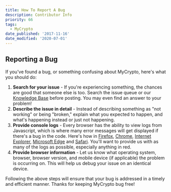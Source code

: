 ```yaml
---
title: How To Report A Bug
description: Contributor Info
priority: 66
tags:
  - MyCrypto
date_published: '2017-11-16'
date_modified: '2020-07-01'
---
```


## Reporting a Bug

If you've found a bug, or something confusing about MyCrypto, here's what you
should do:

1. **Search for your issue** - If you're experiencing something, the chances are good that someone else is too. Search the issue queue or our [Knowledge Base](/) before posting. You may even find an answer to your problem!
2. **Describe the issue in detail** - Instead of describing something as "not working" or being "broken," explain what you expected to happen, and what's happening instead or just not happening.
3. **Provide console logs** - Every browser has the ability to view logs from Javascript, which is where many error messages will get displayed if there's a bug in the code. Here's how in [Firefox](https://developer.mozilla.org/en-US/docs/Tools/Browser_Console), [Chrome](https://developers.google.com/web/tools/chrome-devtools/console/), [Internet Explorer](https://msdn.microsoft.com/en-us/library/dn255006(v=vs.85).aspx), [Microsoft Edge](https://docs.microsoft.com/en-us/microsoft-edge/devtools-guide/console) and [Safari](https://www.wickedlysmart.com/hfjsconsole/). You'll want to provide us with as many of the logs as possible, especially anything in red.
4. **Provide browser information** - Let us know what operating system, browser, browser version, and mobile device (if applicable) the problem is occurring on. This will help us debug your issue on an identical device.

Following the above steps will ensure that your bug is addressed in a timely and
efficient manner. Thanks for keeping MyCrypto bug free!
